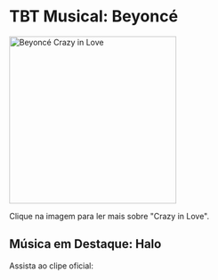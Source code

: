 <!DOCTYPE html>
<html lang="pt-BR">
<head>
  <meta charset="UTF-8">
  <title>Beyoncé - TBT Musical</title>
</head>
<body>

  <h1>TBT Musical: Beyoncé</h1>

  <p>
    <a href="https://www.sodapop.com.br/tbtmusical-beyonce-crazy-in-love/" target="_blank">
      <img src="https://upload.wikimedia.org/wikipedia/commons/6/6d/Beyonce_-_Crazy_In_Love_%28Official_Single_Cover%29.png" 
           alt="Beyoncé Crazy in Love" width="300">
    </a>
  </p>

  <p>Clique na imagem para ler mais sobre "Crazy in Love".</p>

  <h2>Música em Destaque: Halo</h2>
  <p>Assista ao clipe oficial:</p

